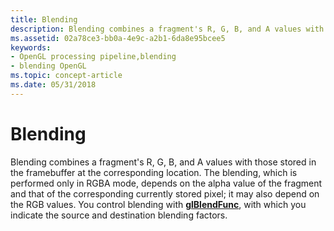 ```yaml
---
title: Blending
description: Blending combines a fragment's R, G, B, and A values with those stored in the framebuffer at the corresponding location.
ms.assetid: 02a78ce3-bb0a-4e9c-a2b1-6da8e95bcee5
keywords:
- OpenGL processing pipeline,blending
- blending OpenGL
ms.topic: concept-article
ms.date: 05/31/2018
---
```


# Blending

Blending combines a fragment's R, G, B, and A values with those stored in the framebuffer at the corresponding location. The blending, which is performed only in RGBA mode, depends on the alpha value of the fragment and that of the corresponding currently stored pixel; it may also depend on the RGB values. You control blending with [**glBlendFunc**](glblendfunc.md), with which you indicate the source and destination blending factors.

 

 




